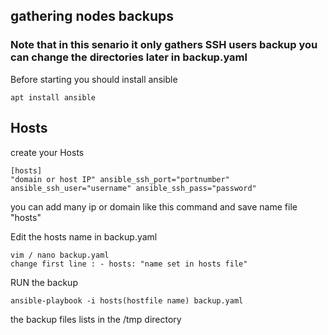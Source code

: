 ## gathering nodes backups
### Note that in this senario it only gathers SSH users backup you can change the directories later in backup.yaml

 Before starting you should install ansible 
```
apt install ansible
```

## Hosts

create your Hosts 

```
[hosts]
"domain or host IP" ansible_ssh_port="portnumber" ansible_ssh_user="username" ansible_ssh_pass="password"

```

 you can add many ip or domain like this command and save name file "hosts"

 Edit the hosts name in backup.yaml 

```
vim / nano backup.yaml
change first line : - hosts: "name set in hosts file"

```

 RUN the backup

```
ansible-playbook -i hosts(hostfile name) backup.yaml

```

 the backup files lists in the /tmp directory 
